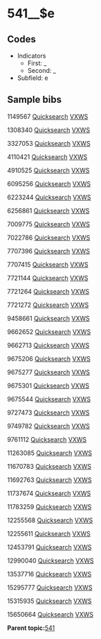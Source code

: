 # 541\_\_$e

## Codes

-   Indicators
    -   First: \_
    -   Second: \_
-   Subfield: e

## Sample bibs

1149567 [Quicksearch](https://search.library.yale.edu/catalog/1149567) [VXWS](http://prodorbis.library.yale.edu:7014/vxws/GetHoldingsService?bibId=1149567)

1308340 [Quicksearch](https://search.library.yale.edu/catalog/1308340) [VXWS](http://prodorbis.library.yale.edu:7014/vxws/GetHoldingsService?bibId=1308340)

3327053 [Quicksearch](https://search.library.yale.edu/catalog/3327053) [VXWS](http://prodorbis.library.yale.edu:7014/vxws/GetHoldingsService?bibId=3327053)

4110421 [Quicksearch](https://search.library.yale.edu/catalog/4110421) [VXWS](http://prodorbis.library.yale.edu:7014/vxws/GetHoldingsService?bibId=4110421)

4910525 [Quicksearch](https://search.library.yale.edu/catalog/4910525) [VXWS](http://prodorbis.library.yale.edu:7014/vxws/GetHoldingsService?bibId=4910525)

6095256 [Quicksearch](https://search.library.yale.edu/catalog/6095256) [VXWS](http://prodorbis.library.yale.edu:7014/vxws/GetHoldingsService?bibId=6095256)

6223244 [Quicksearch](https://search.library.yale.edu/catalog/6223244) [VXWS](http://prodorbis.library.yale.edu:7014/vxws/GetHoldingsService?bibId=6223244)

6256861 [Quicksearch](https://search.library.yale.edu/catalog/6256861) [VXWS](http://prodorbis.library.yale.edu:7014/vxws/GetHoldingsService?bibId=6256861)

7009775 [Quicksearch](https://search.library.yale.edu/catalog/7009775) [VXWS](http://prodorbis.library.yale.edu:7014/vxws/GetHoldingsService?bibId=7009775)

7022786 [Quicksearch](https://search.library.yale.edu/catalog/7022786) [VXWS](http://prodorbis.library.yale.edu:7014/vxws/GetHoldingsService?bibId=7022786)

7707396 [Quicksearch](https://search.library.yale.edu/catalog/7707396) [VXWS](http://prodorbis.library.yale.edu:7014/vxws/GetHoldingsService?bibId=7707396)

7707415 [Quicksearch](https://search.library.yale.edu/catalog/7707415) [VXWS](http://prodorbis.library.yale.edu:7014/vxws/GetHoldingsService?bibId=7707415)

7721144 [Quicksearch](https://search.library.yale.edu/catalog/7721144) [VXWS](http://prodorbis.library.yale.edu:7014/vxws/GetHoldingsService?bibId=7721144)

7721264 [Quicksearch](https://search.library.yale.edu/catalog/7721264) [VXWS](http://prodorbis.library.yale.edu:7014/vxws/GetHoldingsService?bibId=7721264)

7721272 [Quicksearch](https://search.library.yale.edu/catalog/7721272) [VXWS](http://prodorbis.library.yale.edu:7014/vxws/GetHoldingsService?bibId=7721272)

9458661 [Quicksearch](https://search.library.yale.edu/catalog/9458661) [VXWS](http://prodorbis.library.yale.edu:7014/vxws/GetHoldingsService?bibId=9458661)

9662652 [Quicksearch](https://search.library.yale.edu/catalog/9662652) [VXWS](http://prodorbis.library.yale.edu:7014/vxws/GetHoldingsService?bibId=9662652)

9662713 [Quicksearch](https://search.library.yale.edu/catalog/9662713) [VXWS](http://prodorbis.library.yale.edu:7014/vxws/GetHoldingsService?bibId=9662713)

9675206 [Quicksearch](https://search.library.yale.edu/catalog/9675206) [VXWS](http://prodorbis.library.yale.edu:7014/vxws/GetHoldingsService?bibId=9675206)

9675277 [Quicksearch](https://search.library.yale.edu/catalog/9675277) [VXWS](http://prodorbis.library.yale.edu:7014/vxws/GetHoldingsService?bibId=9675277)

9675301 [Quicksearch](https://search.library.yale.edu/catalog/9675301) [VXWS](http://prodorbis.library.yale.edu:7014/vxws/GetHoldingsService?bibId=9675301)

9675544 [Quicksearch](https://search.library.yale.edu/catalog/9675544) [VXWS](http://prodorbis.library.yale.edu:7014/vxws/GetHoldingsService?bibId=9675544)

9727473 [Quicksearch](https://search.library.yale.edu/catalog/9727473) [VXWS](http://prodorbis.library.yale.edu:7014/vxws/GetHoldingsService?bibId=9727473)

9749782 [Quicksearch](https://search.library.yale.edu/catalog/9749782) [VXWS](http://prodorbis.library.yale.edu:7014/vxws/GetHoldingsService?bibId=9749782)

9761112 [Quicksearch](https://search.library.yale.edu/catalog/9761112) [VXWS](http://prodorbis.library.yale.edu:7014/vxws/GetHoldingsService?bibId=9761112)

11263085 [Quicksearch](https://search.library.yale.edu/catalog/11263085) [VXWS](http://prodorbis.library.yale.edu:7014/vxws/GetHoldingsService?bibId=11263085)

11670783 [Quicksearch](https://search.library.yale.edu/catalog/11670783) [VXWS](http://prodorbis.library.yale.edu:7014/vxws/GetHoldingsService?bibId=11670783)

11692763 [Quicksearch](https://search.library.yale.edu/catalog/11692763) [VXWS](http://prodorbis.library.yale.edu:7014/vxws/GetHoldingsService?bibId=11692763)

11737674 [Quicksearch](https://search.library.yale.edu/catalog/11737674) [VXWS](http://prodorbis.library.yale.edu:7014/vxws/GetHoldingsService?bibId=11737674)

11783259 [Quicksearch](https://search.library.yale.edu/catalog/11783259) [VXWS](http://prodorbis.library.yale.edu:7014/vxws/GetHoldingsService?bibId=11783259)

12255568 [Quicksearch](https://search.library.yale.edu/catalog/12255568) [VXWS](http://prodorbis.library.yale.edu:7014/vxws/GetHoldingsService?bibId=12255568)

12255611 [Quicksearch](https://search.library.yale.edu/catalog/12255611) [VXWS](http://prodorbis.library.yale.edu:7014/vxws/GetHoldingsService?bibId=12255611)

12453791 [Quicksearch](https://search.library.yale.edu/catalog/12453791) [VXWS](http://prodorbis.library.yale.edu:7014/vxws/GetHoldingsService?bibId=12453791)

12990040 [Quicksearch](https://search.library.yale.edu/catalog/12990040) [VXWS](http://prodorbis.library.yale.edu:7014/vxws/GetHoldingsService?bibId=12990040)

13537716 [Quicksearch](https://search.library.yale.edu/catalog/13537716) [VXWS](http://prodorbis.library.yale.edu:7014/vxws/GetHoldingsService?bibId=13537716)

15295777 [Quicksearch](https://search.library.yale.edu/catalog/15295777) [VXWS](http://prodorbis.library.yale.edu:7014/vxws/GetHoldingsService?bibId=15295777)

15315935 [Quicksearch](https://search.library.yale.edu/catalog/15315935) [VXWS](http://prodorbis.library.yale.edu:7014/vxws/GetHoldingsService?bibId=15315935)

15650664 [Quicksearch](https://search.library.yale.edu/catalog/15650664) [VXWS](http://prodorbis.library.yale.edu:7014/vxws/GetHoldingsService?bibId=15650664)

**Parent topic:**[541](../../tags/541/541.md)


